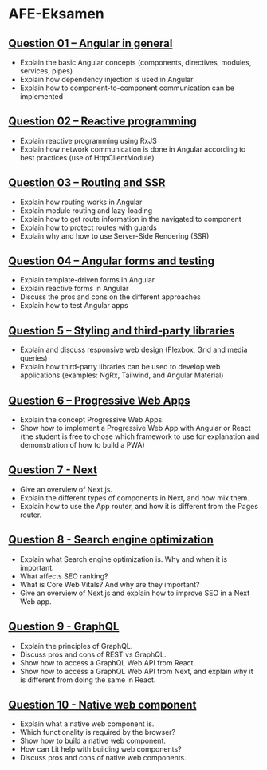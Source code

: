 # AFE-Eksamen

## [Question 01 – Angular in general](./q01/README.md)

- Explain the basic Angular concepts (components, directives, modules, services, pipes)
- Explain how dependency injection is used in Angular
- Explain how to component-to-component communication can be implemented

## [Question 02 – Reactive programming](./q02/README.md)

- Explain reactive programming using RxJS
- Explain how network communication is done in Angular according to best practices (use of HttpClientModule)

## [Question 03 – Routing and SSR](./q03/README.md)

- Explain how routing works in Angular
- Explain module routing and lazy-loading
- Explain how to get route information in the navigated to component
- Explain how to protect routes with guards
- Explain why and how to use Server-Side Rendering (SSR)

## [Question 04 – Angular forms and testing](./q04/README.md)

- Explain template-driven forms in Angular
- Explain reactive forms in Angular
- Discuss the pros and cons on the different approaches
- Explain how to test Angular apps

## [Question 5 – Styling and third-party libraries](./q05/README.md)

- Explain and discuss responsive web design (Flexbox, Grid and media queries)
- Explain how third-party libraries can be used to develop web applications (examples: NgRx, Tailwind, and Angular Material)

## [Question 6 – Progressive Web Apps](./q06/README.md)

- Explain the concept Progressive Web Apps.
- Show how to implement a Progressive Web App with Angular or React
(the student is free to chose which framework to use for explanation and demonstration of how to build a PWA)

## [Question 7 - Next](./q07/README.md)

- Give an overview of Next.js.
- Explain the different types of components in Next, and how mix them.
- Explain how to use the App router, and how it is different from the Pages router.

## [Question 8 - Search engine optimization](./q08/README.md)

- Explain what Search engine optimization is. Why and when it is important.
- What affects SEO ranking?
- What is Core Web Vitals? And why are they important?
- Give an overview of Next.js and explain how to improve SEO in a Next Web app.

## [Question 9 - GraphQL](./q09/README.md)

- Explain the principles of GraphQL.
- Discuss pros and cons of REST vs GraphQL.
- Show how to access a GraphQL Web API from React.
- Show how to access a GraphQL Web API from Next, and explain why it is different from doing the same in React.

## [Question 10 - Native web component](./q10/README.md)

- Explain what a native web component is.
- Which functionality is required by the browser?
- Show how to build a native web component.
- How can Lit help with building web components?
- Discuss pros and cons of native web components.
